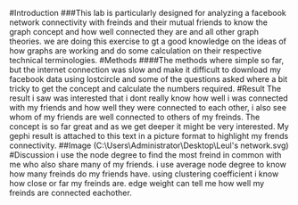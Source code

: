 #Introduction
###This lab is particularly designed for analyzing a facebook network connectivity with freinds and their mutual friends to know the graph concept and how well connected they are and all other graph theories. we are doing this exercise to gt a good knowledge on the ideas of how graphs are working and do some calculation on their respective technical terminologies.
#Methods
####The methods where simple so far, but the internet connection was slow and make it difficult to download my facebook data using lostcircle and some of the questions asked where a bit tricky to get the concept and calculate the numbers required.
#Result
The result i saw was interested that i dont really know how well i was connected with my friends and how well they were connected to each other, i also see whom of my friends are well connected to others of my freinds. The concept is so far great and as we get deeper it might be very interested. My gephi result is attached to this text in a picture format to highlight my frends connectivity.
##Image
(C:\Users\Administrator\Desktop\Leul's network.svg)
#Discussion
i use the node degree to find the most freind in common with me who also share many of my friends. i use average node degree to know how many freinds do my friends have. using clustering coefficient i know how close or far my freinds are. edge weight can tell me how well my freinds are connected eachother.